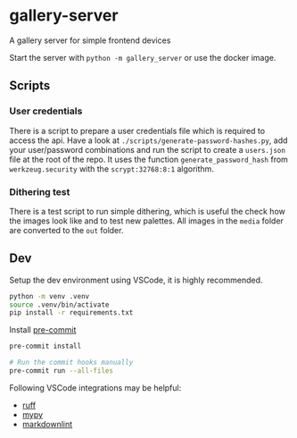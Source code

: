 # gallery-server

A gallery server for simple frontend devices

Start the server with `python -m gallery_server` or use the docker image.

## Scripts

### User credentials

There is a script to prepare a user credentials file which is required to access the api. Have a look at `./scripts/generate-password-hashes.py`, add your user/password combinations and run the script to create a `users.json` file at the root of the repo. It uses the function `generate_password_hash` from `werkzeug.security` with the `scrypt:32768:8:1` algorithm.

### Dithering test

There is a test script to run simple dithering, which is useful the check how the images look like and to test new palettes. All images in the `media` folder are converted to the `out` folder.

## Dev

Setup the dev environment using VSCode, it is highly recommended.

```bash
python -m venv .venv
source .venv/bin/activate
pip install -r requirements.txt
```

Install [pre-commit](https://pre-commit.com)

```bash
pre-commit install

# Run the commit hooks manually
pre-commit run --all-files
```

Following VSCode integrations may be helpful:

- [ruff](https://marketplace.visualstudio.com/items?itemName=charliermarsh.ruff)
- [mypy](https://marketplace.visualstudio.com/items?itemName=matangover.mypy)
- [markdownlint](https://marketplace.visualstudio.com/items?itemName=DavidAnson.vscode-markdownlint)
